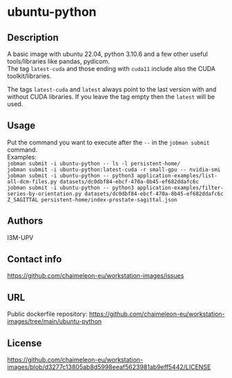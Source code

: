# ubuntu-python

## Description
A basic image with ubuntu 22.04, python 3.10.6 and a few other useful tools/libraries like pandas, pydicom.  
The tag `latest-cuda` and those ending with `cuda11` include also the CUDA toolkit/libraries.

The tags `latest-cuda` and `latest` always point to the last version with and without CUDA libraries.
If you leave the tag empty then the `latest` will be used.

## Usage
Put the command you want to execute after the `--` in the `jobman submit` command.  
Examples:  
  `jobman submit -i ubuntu-python -- ls -l persistent-home/`  
  `jobman submit -i ubuntu-python:latest-cuda -r small-gpu -- nvidia-smi`  
  `jobman submit -i ubuntu-python -- python3 application-examples/list-all-dcm-files.py datasets/dc0dbf84-ebcf-470a-8b45-ef682ddafc6c`  
  `jobman submit -i ubuntu-python -- python3 application-examples/filter-series-by-orientation.py datasets/dc0dbf84-ebcf-470a-8b45-ef682ddafc6c Z_SAGITTAL persistent-home/index-prostate-sagittal.json`

## Authors
I3M-UPV

## Contact info
https://github.com/chaimeleon-eu/workstation-images/issues

## URL
Public dockerfile repository:
https://github.com/chaimeleon-eu/workstation-images/tree/main/ubuntu-python

## License
https://github.com/chaimeleon-eu/workstation-images/blob/d3277c13805ab8d5998eeaf5623981ab9eff5442/LICENSE
